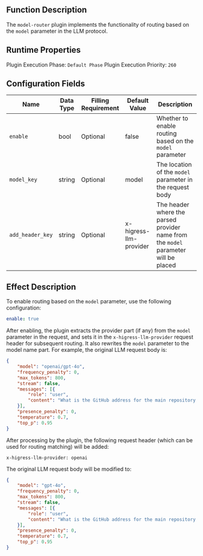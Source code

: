 ## Function Description
The `model-router` plugin implements the functionality of routing based on the `model` parameter in the LLM protocol.

## Runtime Properties

Plugin Execution Phase: `Default Phase`
Plugin Execution Priority: `260`

## Configuration Fields

| Name               | Data Type   | Filling Requirement | Default Value         | Description                                           |
| -------------------- | ------------- | --------------------- | ---------------------- | ----------------------------------------------------- |
| `enable`            | bool        | Optional             | false                 | Whether to enable routing based on the `model` parameter |
| `model_key`         | string      | Optional             | model                 | The location of the `model` parameter in the request body |
| `add_header_key`    | string      | Optional             | x-higress-llm-provider | The header where the parsed provider name from the `model` parameter will be placed |

## Effect Description

To enable routing based on the `model` parameter, use the following configuration:

```yaml
enable: true
```

After enabling, the plugin extracts the provider part (if any) from the `model` parameter in the request, and sets it in the `x-higress-llm-provider` request header for subsequent routing. It also rewrites the `model` parameter to the model name part. For example, the original LLM request body is:

```json
{
    "model": "openai/gpt-4o",
    "frequency_penalty": 0,
    "max_tokens": 800,
    "stream": false,
    "messages": [{
        "role": "user",
        "content": "What is the GitHub address for the main repository of the Higress project?"
    }],
    "presence_penalty": 0,
    "temperature": 0.7,
    "top_p": 0.95
}
```

After processing by the plugin, the following request header (which can be used for routing matching) will be added:

`x-higress-llm-provider: openai`

The original LLM request body will be modified to:

```json
{
    "model": "gpt-4o",
    "frequency_penalty": 0,
    "max_tokens": 800,
    "stream": false,
    "messages": [{
        "role": "user",
        "content": "What is the GitHub address for the main repository of the Higress project?"
    }],
    "presence_penalty": 0,
    "temperature": 0.7,
    "top_p": 0.95
}
```
